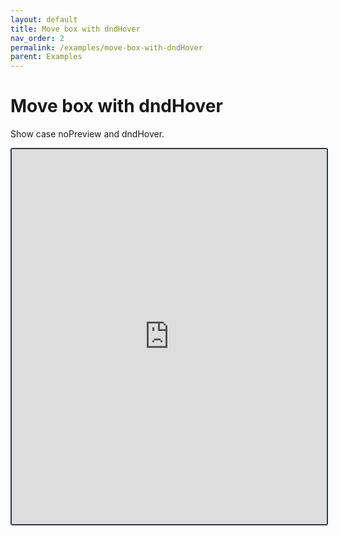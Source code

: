 ```yaml
---
layout: default
title: Move box with dndHover
nav_order: 2
permalink: /examples/move-box-with-dndHover
parent: Examples
---
```


# Move box with dndHover

Show case noPreview and dndHover.

<iframe style="width: 100%; height: 600px; border: 2px solid #343a40; border-radius: 3px;" loading="lazy" src="https://gist.dumber.app/?gist=c615285d86ccc35f54e8df7f54b36765&open=src%2Fbox.js&open=src%2Fbox.html&open=src%2Fcontainer.js&open=src%2Fcontainer.html"></iframe>
